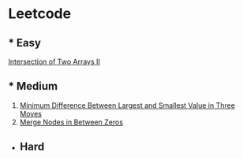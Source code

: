 # Leetcode

## * Easy
[Intersection of Two Arrays II](https://github.com/iamabirakash/Leetcode/tree/main/Intersection_Two_Arrays)

## * Medium
1. [Minimum Difference Between Largest and Smallest Value in Three Moves](https://github.com/iamabirakash/Leetcode/tree/main/Minimum_Difference)
2. [Merge Nodes in Between Zeros](https://github.com/iamabirakash/Leetcode/tree/main/Merged_Notes_Between_Zeros)

* ## Hard
